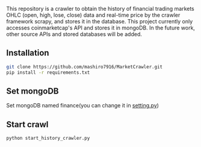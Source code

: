 This repository is a crawler to obtain the history of financial trading markets OHLC (open, high, lose, close) data and real-time price by the crawler framework scrapy, and stores it in the database. This project currently only accesses coinmarketcap's API and stores it in mongoDB. In the future work, other source APIs and stored databases will be added.

## Installation

```bash
git clone https://github.com/mashiro7916/MarketCrawler.git
pip install -r requirements.txt
```
## Set mongoDB 
Set mongoDB named finance(you can change it in [setting.py](MarketCrawler/setting.py))
## Start crawl
```bash
python start_history_crawler.py
```
